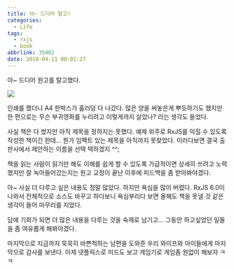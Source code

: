 ```yaml
---
title: 아~ 드디어 탈고!
categories:
  - Life
tags:
  - rxjs
  - book
abbrlink: 35402
date: 2018-04-11 00:01:27
---
```


아~ 드디어 원고를 탈고했다.

![](review.jpg)

인쇄를 했더니 A4 한박스가 훌러덩 다 나갔다.
많은 양을 써놓은게 뿌듯하기도 했지만 한 편으로는 무슨 부귀영화를 누리려고 이렇게까지 살았나? 라는 생각도 들었다.

사실 책은 다 썼지만 아직 제목을 정하지는 못했다. 예제 위주로 RxJS를 익힐 수 있도록 작성한 책이긴 한데... 뭔가 임팩트 있는 제목을 아직까지 못찾았다.
이러다보면 결국 출판사에서 제안하는 이름을 선택 택하겠지 ^^;

책을 읽는 사람이 읽기만 해도 이해를 쉽게 할 수 있도록 가급적이면 상세히 쓰려고 노력했지만 잘 녹아들어갔는지는 원고 교정이 끝난 이후에 피드백을 좀 받아봐야겠다.

아~ 사실 더 다루고 싶은 내용도 정말 많았다. 하지만 욕심을 많이 버렸다.
RxJS 6.0이 나와서 전체적으로 소스도 바꾸고 하다보니 욕심부리다 보면 올해도 책을 못낼 것 같은 생각이 들어 마무리를 지었다.

담에 기회가 되면 더 많은 내용을 다루는 것을 숙제로 남기고... 그동안 하고싶었던 일들을 좀 여유롭게 해봐야겠다.

마지막으로 지금까지 묵묵히 바쁜척하는 남편을 도와준 우리 와이프와 아이들에게 마지막으로 감사를 보낸다.
이제 넷플릭스로 미드도 보고 게임기로 게임좀 원없이 해보자 ㅋㅋ



